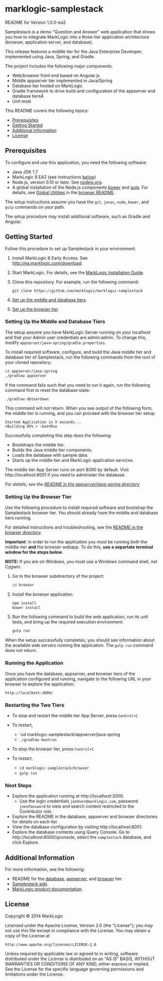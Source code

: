 # marklogic-samplestack

README for Version 1.0.0-ea2

Samplestack is a demo "Question and Answer" web application that shows you how to integrate MarkLogic into a three-tier application architecture (browser, application server, and database).

This release features a middle tier for the Java Enterprise Developer, implemented using Java, Spring, and Gradle.

The project includes the following major components:
* Web/browser front end based on Angular.js
* Middle appserver tier implemented in Java/Spring
* Database tier hosted on MarkLogic
* Gradle framework to drive build and configuration of the appserver and database tiersÂ
* Unit tests

This README covers the following topics:
* [Prerequisites](#prerequisites)
* [Getting Started](#getting-started)
* [Additional Information](#additional-information)
* [License](#license)

## Prerequisites
To configure and use this application, you need the following software:
* Java JDK 1.7
* MarkLogic 8 EA2 (see instructions [below](#getting-started))
* Node.js, version 0.10 or later. See [nodejs.org](http://nodejs.org).
* A global installation of the Node.js components [bower](http://bower.io) and [gulp](https://github.com/gulpjs/gulp). For details, see [Global Utilities](browser/README.md#global-utilities) in the [browser README](browser/README.md).

The setup instructions assume you have the `git`, `javac`, `node`, `bower`, and `gulp` commands on your path.

The setup procedure may install additional software, such as Gradle and Angular.

## Getting Started
Follow this procedure to set up Samplestack in your environment.

1. Install MarkLogic 8 Early Access. See http://ea.marklogic.com/download.

2. Start MarkLogic. For details, see the [MarkLogic Installation Guide](http://docs.marklogic.com/guide/installation/procedures#id_92457).

3. Clone this repository. For example, run the following command:  

    ```
    git clone https://github.com/marklogic/marklogic-samplestack
    ```
4. [Set up the middle and database tiers](#setting-up-the-middle-and-database-tiers).

5. [Set up the browser tier](#setting-up-the-browser-tier).


### Setting Up the Middle and Database Tiers
The setup assume you have MarkLogic Server running on your localhost and that your Admin user credentials are admin:admin. To change this, modify `appserver/java-spring/gradle.properties`.

To install required software, configure, and build the Java middle tier and database tier of Samplestack, run the following commands from the root of your cloned repository:

```bash
cd appserver/java-spring
./gradlew appserver
```

If the command fails such that you need to run it again, run the following command first to reset the database state:

```bash
./gradlew dbteardown
```

This command will not return. When you see output of the following form, the middle tier is running, and you can proceed with the browser tier setup:
```
Started Application in X seconds...
>Building 85% > :bootRun
```

Successfully completing this step does the following:
* Bootstraps the middle tier.
* Builds the Java middle tier components.
* Loads the database with sample data.
* Starts up the middle tier and MarkLogic application services.

The middle tier App Server runs on port 8090 by default. Visit http://localhost:8001 if you need to administer the database.

*For details, see the [README in the appserver/java-spring directory](appserver/java-spring/README.md)*

### Setting Up the Browser Tier
Use the following procedure to install required software and bootstrap the Samplestack browser tier. You should already have the middle and database tiers running.

For detailed instructions and troubleshooting, see the [README in the browser directory](browser/README.md).

**Important**: in order to run the application you must be running *both* the middle-tier **and** the browser webapp.  To do this, **use a separtate terminal window for the steps below**.

**NOTE:** If you are on Windows, you must use a Windows command shell, not Cygwin.

1. Go to the browser subdirectory of the project:

    ```bash
    cd browser
    ```
2. Install the browser application.

    ```bash
    npm install
    bower install
    ```
3. Run the following command to build the web application, run its unit tests, and bring up the required execution environment:

    ```bash
    gulp run
    ```

When the setup successfully completes, you should see information about the available web servers running the application. The `gulp run` command does not return.

### Running the Application
Once you have the database, appserver, and browser tiers of the application configured and running, navigate to the following URL in your browser to explore the application:

`http://localhost:3000/`

### Restarting the Two Tiers

* To stop and restart the middle tier App Server, press `Control+C`
* To restart,
  * `cd marklogic-samplestack/appserver/java-spring
  * `./gradlew bootrun`

* To stop the browser tier, press `Control+C`
* To restart,
  * `cd marklogic-samplestack/browser`
  * `gulp run`

### Next Steps
* Explore the application running at http://localhost:3000.
  * Use the login credentials `joeUser@marklogic.com`, password `joesPassword` to view and search content restricted to the Contributor role.
* Explore the README in the database, appserver and browser directories for details on each tier.
* View the database configuration by visiting http://localhost:8001.
* Explore the database contents using Query Console. Go to http://localhost:8000/qconsole, select the `samplestack` database, and click Explore.

## Additional Information
For more information, see the following:
* README for the [database](database/README.md), [appserver](appserver/java-spring/README.md), and [browser](browser/README.md) tier.
* [Samplestack wiki](https://github.com/marklogic/marklogic-samplestack/wiki).
* [MarkLogic product documentation](http://docs.marklogic.com).

## License

Copyright © 2014 MarkLogic

Licensed under the Apache License, Version 2.0 (the "License");
you may not use this file except in compliance with the License.
You may obtain a copy of the License at

    http://www.apache.org/licenses/LICENSE-2.0

Unless required by applicable law or agreed to in writing, software
distributed under the License is distributed on an "AS IS" BASIS,
WITHOUT WARRANTIES OR CONDITIONS OF ANY KIND, either express or implied.
See the License for the specific language governing permissions and
limitations under the License.
